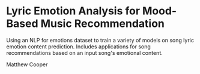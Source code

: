 # Lyric Emotion Analysis for Mood-Based Music Recommendation
Using an NLP for emotions dataset to train a variety of models on song lyric emotion content prediction. Includes applications for song recommendations based on an input song's emotional content.

Matthew Cooper
